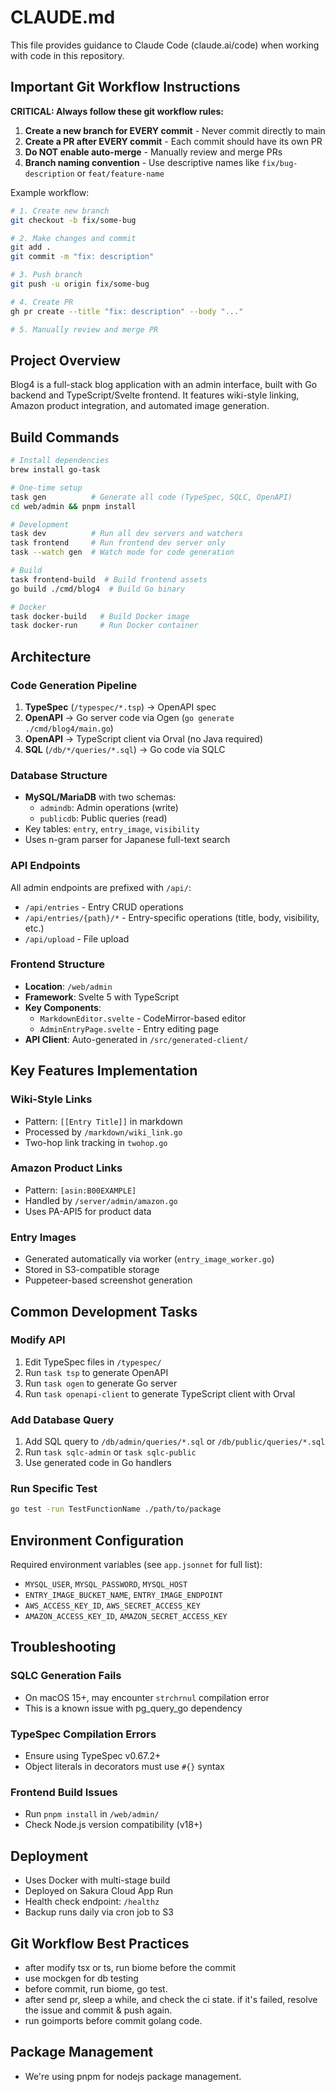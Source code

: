 # CLAUDE.md

This file provides guidance to Claude Code (claude.ai/code) when working with code in this repository.

## Important Git Workflow Instructions

**CRITICAL: Always follow these git workflow rules:**
1. **Create a new branch for EVERY commit** - Never commit directly to main
2. **Create a PR after EVERY commit** - Each commit should have its own PR
3. **Do NOT enable auto-merge** - Manually review and merge PRs
4. **Branch naming convention** - Use descriptive names like `fix/bug-description` or `feat/feature-name`

Example workflow:
```bash
# 1. Create new branch
git checkout -b fix/some-bug

# 2. Make changes and commit
git add .
git commit -m "fix: description"

# 3. Push branch
git push -u origin fix/some-bug

# 4. Create PR
gh pr create --title "fix: description" --body "..."

# 5. Manually review and merge PR
```

## Project Overview

Blog4 is a full-stack blog application with an admin interface, built with Go backend and TypeScript/Svelte frontend. It features wiki-style linking, Amazon product integration, and automated image generation.

## Build Commands

```bash
# Install dependencies
brew install go-task

# One-time setup
task gen          # Generate all code (TypeSpec, SQLC, OpenAPI)
cd web/admin && pnpm install

# Development
task dev          # Run all dev servers and watchers
task frontend     # Run frontend dev server only
task --watch gen  # Watch mode for code generation

# Build
task frontend-build  # Build frontend assets
go build ./cmd/blog4  # Build Go binary

# Docker
task docker-build   # Build Docker image
task docker-run     # Run Docker container
```

## Architecture

### Code Generation Pipeline
1. **TypeSpec** (`/typespec/*.tsp`) → OpenAPI spec
2. **OpenAPI** → Go server code via Ogen (`go generate ./cmd/blog4/main.go`)
3. **OpenAPI** → TypeScript client via Orval (no Java required)
4. **SQL** (`/db/*/queries/*.sql`) → Go code via SQLC

### Database Structure
- **MySQL/MariaDB** with two schemas:
  - `admindb`: Admin operations (write)
  - `publicdb`: Public queries (read)
- Key tables: `entry`, `entry_image`, `visibility`
- Uses n-gram parser for Japanese full-text search

### API Endpoints
All admin endpoints are prefixed with `/api/`:
- `/api/entries` - Entry CRUD operations
- `/api/entries/{path}/*` - Entry-specific operations (title, body, visibility, etc.)
- `/api/upload` - File upload

### Frontend Structure
- **Location**: `/web/admin`
- **Framework**: Svelte 5 with TypeScript
- **Key Components**:
  - `MarkdownEditor.svelte` - CodeMirror-based editor
  - `AdminEntryPage.svelte` - Entry editing page
- **API Client**: Auto-generated in `/src/generated-client/`

## Key Features Implementation

### Wiki-Style Links
- Pattern: `[[Entry Title]]` in markdown
- Processed by `/markdown/wiki_link.go`
- Two-hop link tracking in `twohop.go`

### Amazon Product Links
- Pattern: `[asin:B00EXAMPLE]`
- Handled by `/server/admin/amazon.go`
- Uses PA-API5 for product data

### Entry Images
- Generated automatically via worker (`entry_image_worker.go`)
- Stored in S3-compatible storage
- Puppeteer-based screenshot generation

## Common Development Tasks

### Modify API
1. Edit TypeSpec files in `/typespec/`
2. Run `task tsp` to generate OpenAPI
3. Run `task ogen` to generate Go server
4. Run `task openapi-client` to generate TypeScript client with Orval

### Add Database Query
1. Add SQL query to `/db/admin/queries/*.sql` or `/db/public/queries/*.sql`
2. Run `task sqlc-admin` or `task sqlc-public`
3. Use generated code in Go handlers

### Run Specific Test
```bash
go test -run TestFunctionName ./path/to/package
```

## Environment Configuration
Required environment variables (see `app.jsonnet` for full list):
- `MYSQL_USER`, `MYSQL_PASSWORD`, `MYSQL_HOST`
- `ENTRY_IMAGE_BUCKET_NAME`, `ENTRY_IMAGE_ENDPOINT`
- `AWS_ACCESS_KEY_ID`, `AWS_SECRET_ACCESS_KEY`
- `AMAZON_ACCESS_KEY_ID`, `AMAZON_SECRET_ACCESS_KEY`

## Troubleshooting

### SQLC Generation Fails
- On macOS 15+, may encounter `strchrnul` compilation error
- This is a known issue with pg_query_go dependency

### TypeSpec Compilation Errors
- Ensure using TypeSpec v0.67.2+
- Object literals in decorators must use `#{}` syntax

### Frontend Build Issues
- Run `pnpm install` in `/web/admin/`
- Check Node.js version compatibility (v18+)

## Deployment
- Uses Docker with multi-stage build
- Deployed on Sakura Cloud App Run
- Health check endpoint: `/healthz`
- Backup runs daily via cron job to S3

## Git Workflow Best Practices

- after modify tsx or ts, run biome before the commit
- use mockgen for db testing
- before commit, run biome, go test.
- after send pr, sleep a while, and check the ci state. if it's failed, resolve the issue and commit & push again.
- run goimports before commit golang code.

## Package Management

- We're using pnpm for nodejs package management.
